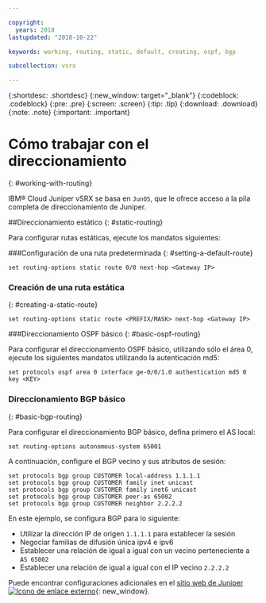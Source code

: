 ```yaml
---

copyright:
  years: 2018
lastupdated: "2018-10-22"

keywords: working, routing, static, default, creating, ospf, bgp

subcollection: vsrx

---
```


{:shortdesc: .shortdesc}
{:new_window: target="_blank"}
{:codeblock: .codeblock}
{:pre: .pre}
{:screen: .screen}
{:tip: .tip}
{:download: .download}
{:note: .note}
{:important: .important}

# Cómo trabajar con el direccionamiento
{: #working-with-routing}

IBM® Cloud Juniper vSRX se basa en `JunOS`, que le ofrece acceso a la pila completa de direccionamiento de Juniper.

##Direccionamiento estático
{: #static-routing}

Para configurar rutas estáticas, ejecute los mandatos siguientes:

###Configuración de una ruta predeterminada
{: #setting-a-default-route}

```
set routing-options static route 0/0 next-hop <Gateway IP>
```

### Creación de una ruta estática
{: #creating-a-static-route}
```
set routing-options static route <PREFIX/MASK> next-hop <Gateway IP>
```  

###Direccionamiento OSPF básico
{: #basic-ospf-routing}

Para configurar el direccionamiento OSPF básico, utilizando sólo el área 0, ejecute los siguientes mandatos utilizando la autenticación md5:

```
set protocols ospf area 0 interface ge-0/0/1.0 authentication md5 0 key <KEY>
```

### Direccionamiento BGP básico
{: #basic-bgp-routing}

Para configurar el direccionamiento BGP básico, defina primero el AS local:

```
set routing-options autonomous-system 65001
```

A continuación, configure el BGP vecino y sus atributos de sesión:

```
set protocols bgp group CUSTOMER local-address 1.1.1.1
set protocols bgp group CUSTOMER family inet unicast
set protocols bgp group CUSTOMER family inet6 unicast
set protocols bgp group CUSTOMER peer-as 65002
set protocols bgp group CUSTOMER neighbor 2.2.2.2
```

En este ejemplo, se configura BGP para lo siguiente:

* Utilizar la dirección IP de origen `1.1.1.1` para establecer la sesión
* Negociar familias de difusión única ipv4 e ipv6
* Establecer una relación de igual a igual con un vecino perteneciente a `AS 65002`
* Establecer una relación de igual a igual con el IP vecino `2.2.2.2`

Puede encontrar configuraciones adicionales en el [sitio web de Juniper ![Icono de enlace externo](../../icons/launch-glyph.svg "Icono de enlace externo")](https://www.juniper.net/documentation/en_US/junos11.4/information-products/topic-collections/config-guide-routing/config-guide-routing.pdf){: new_window}.
